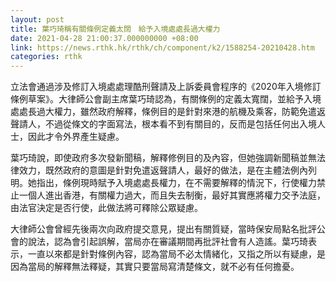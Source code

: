 ```yaml
---
layout: post
title: 葉巧琦稱有關條例定義太闊　給予入境處處長過大權力
date: 2021-04-28 21:00:37.000000000 +08:00
link: https://news.rthk.hk/rthk/ch/component/k2/1588254-20210428.htm
categories: rthk
---
```


立法會通過涉及修訂入境處處理酷刑聲請及上訴委員會程序的《2020年入境修訂條例草案》。大律師公會副主席葉巧琦認為，有關條例的定義太寬闊，並給予入境處處長過大權力，雖然政府解釋，條例目的是針對來港的航機及乘客，防範免遣返聲請人，不過從條文的字面寫法，根本看不到有關目的，反而是包括任何出入境人士，因此才令外界產生疑慮。

葉巧琦說，即使政府多次發新聞稿，解釋修例目的及內容，但她強調新聞稿並無法律效力，既然政府的意圖是針對免遣返聲請人，最好的做法，是在主體法例內列明。她指出，條例現時賦予入境處處長權力，在不需要解釋的情況下，行使權力禁止一個人進出香港，有關權力過大，而且失去制衡，最好其實應將權力交予法庭，由法官決定是否行使，此做法將可釋除公眾疑慮。

大律師公會曾經先後兩次向政府提交意見，提出有關質疑，當時保安局點名批評公會的說法，認為會引起誤解，當局亦在審議期間再批評社會有人造謠。葉巧琦表示，一直以來都是針對條例內容，認為當局不必太情緒化，又指之所以有疑慮，是因為當局的解釋無法釋疑，其實只要當局寫清楚條文，就不必有任何擔憂。
